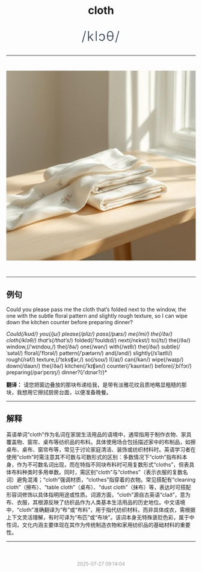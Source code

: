 <div align="center">

# cloth

<div style="margin: 30px 0;">
<h1 style="font-size: 2.5em; font-weight: 300; letter-spacing: 2px; margin: 0; color: #2c3e50;">
/klɔθ/
</h1>
</div>

</div>

---

<div align="center" style="margin: 40px 0;">

![cloth](images/cloth.png)

</div>

---

## 例句

Could you please pass me the cloth that’s folded next to the window, the one with the subtle floral pattern and slightly rough texture, so I can wipe down the kitchen counter before preparing dinner?

*Could(/kʊd/) you(/ju/) please(/pliz/) pass(/pæs/) me(/mi/) the(/ðə/) cloth(/klɔθ/) that’s(/that’s*/) folded(/ˈfoʊldɪd/) next(/nɛkst/) to(/tɪ/) the(/ðə/) window,(/ˈwɪndoʊ,/) the(/ðə/) one(/wən/) with(/wɪθ/) the(/ðə/) subtle(/ˈsətəl/) floral(/ˈflɔrəl/) pattern(/ˈpætərn/) and(/ənd/) slightly(/sˈlaɪtli/) rough(/rəf/) texture,(/ˈtɛksʧər,/) so(/soʊ/) I(/aɪ/) can(/kən/) wipe(/waɪp/) down(/daʊn/) the(/ðə/) kitchen(/ˈkɪʧən/) counter(/ˈkaʊntər/) before(/ˌbiˈfɔr/) preparing(/pərˈpɛrɪŋ/) dinner?(/ˈdɪnər?/)*

**翻译：** 请您把窗边叠放的那块布递给我，是带有淡雅花纹且质地略显粗糙的那块，我想用它擦拭厨房台面，以便准备晚餐。

---

## 解释

英语单词“cloth”作为名词在家居生活用品的语境中，通常指用于制作衣物、家具覆盖物、窗帘、桌布等纺织品的布料。具体使用场合包括描述家中的布制品，如擦桌布、桌布、窗帘布等，常见于讨论家庭清洁、装饰或纺织材料时。英语学习者在使用“cloth”时需注意其不可数与可数形式的区别：多数情况下“cloth”指布料本身，作为不可数名词出现，而在特指不同块布料时可用复数形式“cloths”，但表具体布料种类时多用单数。同时，需区别“cloth”与“clothes”（表示衣服的复数名词）避免混淆；“cloth”强调材质，“clothes”指穿着的衣物。常见搭配有“cleaning cloth”（擦布）、“table cloth”（桌布）、“dust cloth”（抹布）等，表达时可搭配形容词修饰以具体指明用途或性质。词源方面，“cloth”源自古英语“clað”，意为布、衣服，其根源反映了纺织品作为人类基本生活用品的历史地位。中文语境中，“cloth”准确翻译为“布”或“布料”，用于指代纺织材料，而非具体成衣，需根据上下文灵活理解，有时可译为“布匹”或“布块”。该词本身无特殊褒贬色彩，属于中性词，文化内涵主要体现在其作为传统制造衣物和家用纺织品的基础材料的重要性。


---

<div align="center" style="margin-top: 50px;">
<small style="color: #999; font-size: 0.9em;">2025-07-27 09:14:04</small>
</div>
